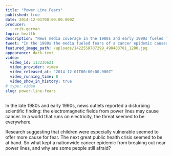 ```yaml
---
title: "Power Line Fears"
published: true
date: 2014-12-01T00:00:00.000Z
producer:
  - erik-german
topic: health
description: "News media coverage in the 1980s and early 1990s fueled fears of a national cancer epidemic caused by power lines and generated a debate that still lingers today."
tweet: "In the 1980s the media fueled fears of a cancer epidemic caused by power lines, but was it true?"
featured_image_path: /uploads/1422558707299_498483781_1280.jpg
appearance: dark-text
video:
  video_id: 113236621
  video_provider: vimeo
  video_released_at: "2014-12-01T00:00:00.000Z"
  video_running_time: 8
  video_show_in_history: true
# type: video
slug: power-line-fears
---
```


In the late 1980s and early 1990s, news outlets reported a disturbing scientific finding: the electromagnetic fields from power lines may cause cancer. In a world that runs on electricity, the threat seemed to be everywhere.

Research suggesting that children were especially vulnerable seemed to offer more cause for fear. The next great public health crisis seemed to be at hand. So what kept a nationwide cancer epidemic from breaking out near power lines, and why are some people still afraid?

